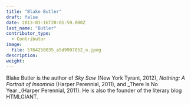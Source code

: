 ```yaml
---
title: "Blake Butler"
draft: false
date: 2013-01-16T20:01:59.000Z
last_name: "Butler"
contributor_type:
  - Contributor
image:
  file: 5764250035_a5d9997852_o.jpeg
description:
weight:
---
```


Blake Butler is the author of _Sky Saw_ (New York Tyrant, 2012), _Nothing: A Portrait of Insomnia_ (Harper Perennial, 2011), and _There Is No Year _(Harper Perennial, 2011). He is also the founder of the literary blog HTMLGIANT. 

